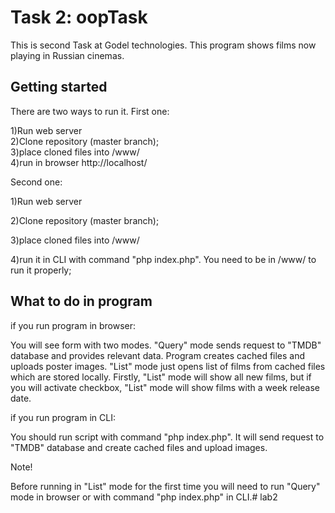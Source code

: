 # Task 2: oopTask
This is second Task at Godel technologies. This program shows films now playing in Russian cinemas.

## Getting started
There are two ways to run it. First one:

1)Run web server  
2)Clone repository (master branch);  
3)place cloned files into /www/   
4)run in browser http://localhost/

Second one:

1)Run web server

2)Clone repository (master branch);

3)place cloned files into /www/ 

4)run it in CLI with command "php index.php". You need to be in /www/  to run it properly;

## What to do in program
if you run program in browser:

You will see form with two modes. "Query" mode sends request to "TMDB" database and provides relevant data. Program creates cached files and uploads poster images. "List" mode just opens list of films from cached files which are stored locally. Firstly, "List" mode will show all new films, but if you will activate checkbox, "List" mode will show films with a week release date. 

if you run program in CLI:

You should run script with command "php index.php". It will send request to "TMDB" database and create cached files and upload images.

Note!

Before running in "List" mode for the first time you will need to run "Query" mode in browser or with command "php index.php" in CLI.# lab2
